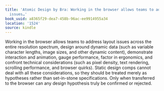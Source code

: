 ```yaml
---
title: 'Atomic Design by Bra: Working in the browser allows teams to address layout
  issues…'
book_uuid: a8365f29-dea7-458b-96ac-ee9914955a34
location: '1524'
source: kindle
---
```


Working in the browser allows teams to address layout issues across the entire resolution spectrum, design around dynamic data (such as variable character lengths, image sizes, and other dynamic content), demonstrate interaction and animation, gauge performance, factor in ergonomics, and confront technical considerations (such as pixel density, text rendering, scrolling performance, and browser quirks). Static design comps cannot deal with all these considerations, so they should be treated merely as hypotheses rather than set-in-stone specifications. Only when transferred to the browser can any design hypothesis truly be confirmed or rejected.